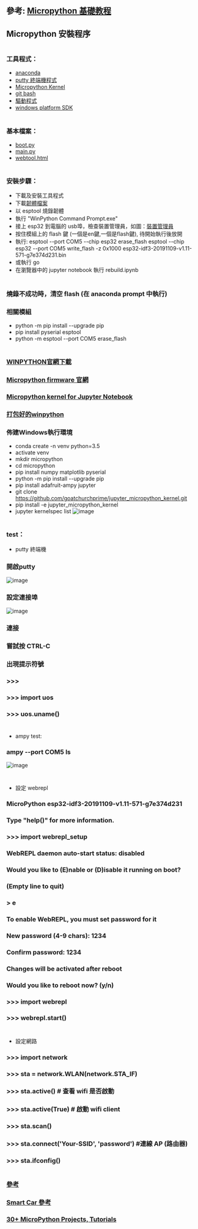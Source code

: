 ## 參考: [Micropython 基礎教程](http://www.1zlab.com/wiki/micropython-esp32/)
## Micropython 安裝程序
#
### 工具程式：
* [anaconda](https://www.anaconda.com/distribution/)
* [putty 終端機程式](https://www.chiark.greenend.org.uk/~sgtatham/putty/latest.html)
* [Micropython Kernel](https://github.com/goatchurchprime/jupyter_micropython_kernel.git)
* [git bash](https://git-scm.com/download/win)
* [驅動程式](https://github.com/jumbokh/micropython_class/blob/master/CP210x_Windows_Drivers_with_Serial_Enumeration.zip)
* [windows platform SDK](https://github.com/jumbokh/micropython_class/blob/master/Install/NDP46-KB3045560-Web.zip)
#
### 基本檔案：
* [boot.py](https://github.com/jumbokh/micropython_class/blob/master/Install/boot.py)
* [main.py](https://github.com/jumbokh/micropython_class/blob/master/Install/main.py)
* [webtool.html](https://github.com/jumbokh/micropython_class/blob/master/Install/webtool.html)
#
### 安裝步驟：
* 下載及安裝工具程式
* 下載[韌體檔案](https://micropython.org/resources/firmware/esp32-idf3-20191109-v1.11-571-g7e374d231.bin)
*  以 esptool 燒錄韌體
*  執行 "WinPython Command Prompt.exe"
*  接上 esp32 到電腦的 usb埠，檢查裝置管理員，如圖：[裝置管理員](images/windevice.JPG)
*  按住模組上的 flash 鍵 (一個是en鍵,一個是flash鍵), 待開始執行後放開
*  執行: 
esptool --port COM5 --chip esp32 erase_flash
esptool --chip esp32 --port COM5 write_flash -z 0x1000 esp32-idf3-20191109-v1.11-571-g7e374d231.bin
* 或執行 go
* 在瀏覽器中的 jupyter notebook 執行 rebuild.ipynb
#
### 燒錄不成功時，清空 flash (在 anaconda prompt 中執行)
### 相關模組
* python -m pip install --upgrade pip
* pip install pyserial esptool
* python -m esptool --port COM5 erase_flash
#
### [WINPYTHON官網下載](https://winpython.github.io/)
### [Micropython firmware 官網](http://micropython.org/download/)
### [Micropython kernel for Jupyter Notebook](https://github.com/goatchurchprime/jupyter_micropython_kernel)
### [打包好的winpython](https://drive.google.com/open?id=1T44BDV56kWCupJeVEZrwWAOp5_Vg9jbu)

### 佈建Windows執行環境
* conda create -n venv python=3.5
* activate venv
* mkdir micropython
* cd micropython
* pip install numpy matplotlib pyserial
* python -m pip install --upgrade pip
* pip install adafruit-ampy jupyter
* git clone https://github.com/goatchurchprime/jupyter_micropython_kernel.git
* pip install -e jupyter_micropython_kernel
* jupyter kernelspec list
![image](images/kernels.JPG)
#
### test：
* putty 終端機
### 開啟putty
![image](images/putty.JPG)
### 設定連接埠
![image](images/putty_serial.JPG)
### 連接
### 嘗試按 CTRL-C
### 出現提示符號
### >>> 
### >>> import uos
### >>> uos.uname()
#
* ampy test:
### ampy --port COM5 ls
![image](images/kernels.JPG)
#
* 設定 webrepl
### MicroPython esp32-idf3-20191109-v1.11-571-g7e374d231
### Type "help()" for more information.
### >>> import webrepl_setup
### WebREPL daemon auto-start status: disabled
###
### Would you like to (E)nable or (D)isable it running on boot?
### (Empty line to quit)
### > e
### To enable WebREPL, you must set password for it
### New password (4-9 chars): 1234
### Confirm password: 1234
### Changes will be activated after reboot
### Would you like to reboot now? (y/n)
### >>> import webrepl
### >>> webrepl.start()
#
* 設定網路
### >>> import network
### >>> sta = network.WLAN(network.STA_IF)
### >>> sta.active()    # 查看 wifi 是否啟動
### >>> sta.active(True)   # 啟動 wifi client
### >>> sta.scan()
### >>> sta.connect('Your-SSID', 'password')      #連線 AP (路由器)
### >>> sta.ifconfig()
#
### [參考](https://www.instructables.com/id/Micropython-on-ESP-Using-Jupyter/)
### [Smart Car 參考](https://github.com/maloyang/20181116_smart-car/blob/master/smart-car-workshop.ipynb)
### [30+ MicroPython Projects, Tutorials](https://randomnerdtutorials.com/projects-esp32-esp8266-micropython/)
